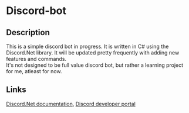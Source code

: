 # Discord-bot

## Description
This is a simple discord bot in progress. It is written in C# using the Discord.Net library. It will be updated pretty frequently with adding new features and commands. <br>
It's not designed to be full value discord bot, but rather a learning project for me, atleast for now.

## Links
[Discord.Net documentation](https://docs.discordnet.dev/guides/introduction/intro.html), [Discord developer portal](https://discord.com/developers/applications)